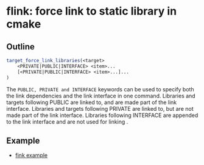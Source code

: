 # flink: force link to static library in cmake

## Outline

```cmake
target_force_link_libraries(<target>
    <PRIVATE|PUBLIC|INTERFACE> <item>...
    [<PRIVATE|PUBLIC|INTERFACE> <item>...]...
)
```

The `PUBLIC, PRIVATE and INTERFACE` keywords can be used to specify both the link dependencies and the link interface in one command. Libraries and targets following PUBLIC are linked to, and are made part of the link interface. Libraries and targets following PRIVATE are linked to, but are not made part of the link interface. Libraries following INTERFACE are appended to the link interface and are not used for linking <target>.

## Example

- [fink example](example)
